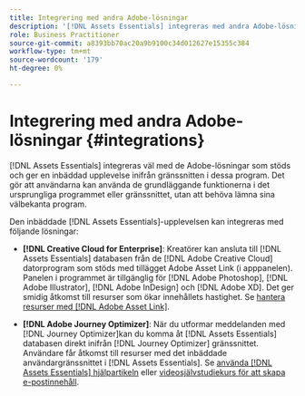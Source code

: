 ```yaml
---
title: Integrering med andra Adobe-lösningar
description: '[!DNL Assets Essentials] integreras med andra Adobe-lösningar och ger en inbäddad upplevelse inifrån det inbyggda programmet.'
role: Business Practitioner
source-git-commit: a8393bb70ac20a9b9100c34d012627e15355c384
workflow-type: tm+mt
source-wordcount: '179'
ht-degree: 0%

---
```



# Integrering med andra Adobe-lösningar {#integrations}

[!DNL Assets Essentials] integreras väl med de Adobe-lösningar som stöds och ger en inbäddad upplevelse inifrån gränssnitten i dessa program. Det gör att användarna kan använda de grundläggande funktionerna i det ursprungliga programmet eller gränssnittet, utan att behöva lämna sina välbekanta program.

Den inbäddade [!DNL Assets Essentials]-upplevelsen kan integreras med följande lösningar:

* **[!DNL Creative Cloud for Enterprise]**: Kreatörer kan ansluta till  [!DNL Assets Essentials] databasen från de  [!DNL Adobe Creative Cloud] datorprogram som stöds med tillägget [ ](https://www.adobe.com/creativecloud/business/enterprise/adobe-asset-link.html) Adobe Asset Link (i apppanelen). Panelen i programmet är tillgänglig för [!DNL Adobe Photoshop], [!DNL Adobe Illustrator], [!DNL Adobe InDesign] och [!DNL Adobe XD]. Det ger smidig åtkomst till resurser som ökar innehållets hastighet. Se [hantera resurser med [!DNL Adobe Asset Link]](https://helpx.adobe.com/enterprise/admin-guide.html/enterprise/using/manage-assets-using-adobe-asset-link.ug.html).

* **[!DNL Adobe Journey Optimizer]**: När du utformar meddelanden med  [!DNL Journey Optimizer]kan du komma åt  [!DNL Assets Essentials] databasen direkt inifrån  [!DNL Journey Optimizer] gränssnittet. Användare får åtkomst till resurser med det inbäddade användargränssnittet i [!DNL Assets Essentials]. Se [använda [!DNL Assets Essentials] hjälpartikeln](https://experienceleague.adobe.com/docs/journey-optimizer/using/create-messages/assets-essentials.html) eller [videosjälvstudiekurs för att skapa e-postinnehåll](https://experienceleague.adobe.com/docs/journey-optimizer-learn/tutorials/create-messages/create-email-content-with-the-message-editor.html).

<!-- TBD: Hiding this link till GA. Do not even include the beta mention as discussed with Greg. Beta is done with customers selected by the Accounts team. It is not an open Beta program. At GA, document this.

* **[[!DNL Adobe Workfront]](https://www.workfront.com/)**: This integration will be made available in the future.

* **[[!DNL Adobe Studio]]**: This integration will be made available in the future.
-->
